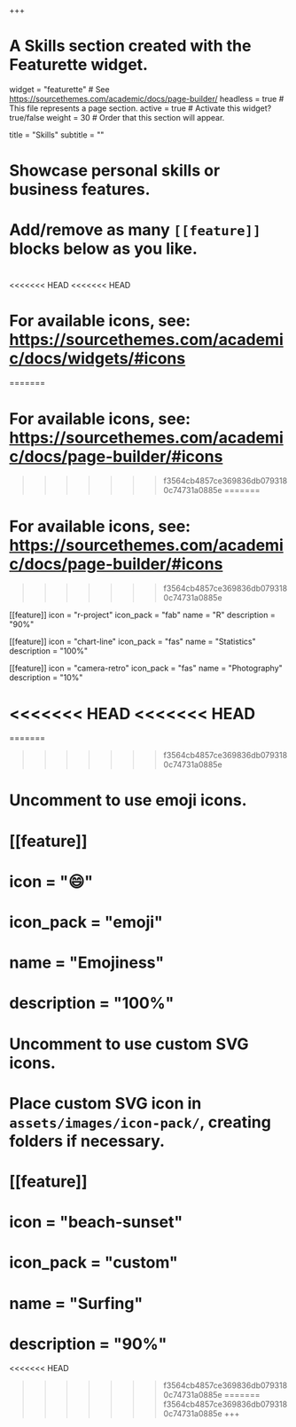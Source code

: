 +++
# A Skills section created with the Featurette widget.
widget = "featurette"  # See https://sourcethemes.com/academic/docs/page-builder/
headless = true  # This file represents a page section.
active = true  # Activate this widget? true/false
weight = 30  # Order that this section will appear.

title = "Skills"
subtitle = ""

# Showcase personal skills or business features.
# 
# Add/remove as many `[[feature]]` blocks below as you like.
# 
<<<<<<< HEAD
<<<<<<< HEAD
# For available icons, see: https://sourcethemes.com/academic/docs/widgets/#icons
=======
# For available icons, see: https://sourcethemes.com/academic/docs/page-builder/#icons
>>>>>>> f3564cb4857ce369836db0793180c74731a0885e
=======
# For available icons, see: https://sourcethemes.com/academic/docs/page-builder/#icons
>>>>>>> f3564cb4857ce369836db0793180c74731a0885e

[[feature]]
  icon = "r-project"
  icon_pack = "fab"
  name = "R"
  description = "90%"
  
[[feature]]
  icon = "chart-line"
  icon_pack = "fas"
  name = "Statistics"
  description = "100%"  
  
[[feature]]
  icon = "camera-retro"
  icon_pack = "fas"
  name = "Photography"
  description = "10%"

<<<<<<< HEAD
<<<<<<< HEAD
=======
=======
>>>>>>> f3564cb4857ce369836db0793180c74731a0885e
# Uncomment to use emoji icons.
# [[feature]]
#  icon = ":smile:"
#  icon_pack = "emoji"
#  name = "Emojiness"
#  description = "100%"  

# Uncomment to use custom SVG icons.
# Place custom SVG icon in `assets/images/icon-pack/`, creating folders if necessary.
# [[feature]]
#  icon = "beach-sunset"
#  icon_pack = "custom"
#  name = "Surfing"
#  description = "90%"

<<<<<<< HEAD
>>>>>>> f3564cb4857ce369836db0793180c74731a0885e
=======
>>>>>>> f3564cb4857ce369836db0793180c74731a0885e
+++
